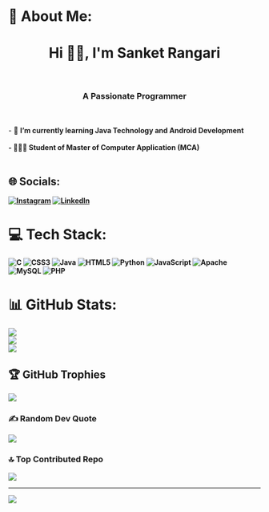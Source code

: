 # 💫 About Me:
<h1 align="center">Hi 👋🏻, I'm Sanket Rangari</h1><br><h3 align="center">A Passionate Programmer</h3><br><br>- 🌱 <b>I’m currently learning Java Technology and Android Development<b><br><br>- 👨🏻‍🎓 Student of Master of Computer Application (MCA)<br><br>

## 🌐 Socials:
[![Instagram](https://img.shields.io/badge/Instagram-%23E4405F.svg?logo=Instagram&logoColor=white)](https://instagram.com/isanket09) [![LinkedIn](https://img.shields.io/badge/LinkedIn-%230077B5.svg?logo=linkedin&logoColor=white)](https://www.linkedin.com/in/sanket-rangari-8a846b212)

# 💻 Tech Stack:
![C](https://img.shields.io/badge/c-%2300599C.svg?style=for-the-badge&logo=c&logoColor=white) ![CSS3](https://img.shields.io/badge/css3-%231572B6.svg?style=for-the-badge&logo=css3&logoColor=white) ![Java](https://img.shields.io/badge/java-%23ED8B00.svg?style=for-the-badge&logo=java&logoColor=white) ![HTML5](https://img.shields.io/badge/html5-%23E34F26.svg?style=for-the-badge&logo=html5&logoColor=white) ![Python](https://img.shields.io/badge/python-3670A0?style=for-the-badge&logo=python&logoColor=ffdd54) ![JavaScript](https://img.shields.io/badge/javascript-%23323330.svg?style=for-the-badge&logo=javascript&logoColor=%23F7DF1E)  ![Apache](https://img.shields.io/badge/apache-%23D42029.svg?style=for-the-badge&logo=apache&logoColor=white) ![MySQL](https://img.shields.io/badge/mysql-%2300f.svg?style=for-the-badge&logo=mysql&logoColor=white) ![PHP](https://img.shields.io/badge/php-%23777BB4.svg?style=for-the-badge&logo=php&logoColor=white)
# 📊 GitHub Stats:
![](https://github-readme-stats.vercel.app/api?username=SanketSR09&theme=dark&hide_border=false&include_all_commits=true&count_private=true)<br/>
![](https://github-readme-streak-stats.herokuapp.com/?user=SanketSR09&theme=dark&hide_border=false)<br/>
![](https://github-readme-stats.vercel.app/api/top-langs/?username=SanketSR09&theme=dark&hide_border=false&include_all_commits=true&count_private=true&layout=compact)

## 🏆 GitHub Trophies
![](https://github-profile-trophy.vercel.app/?username=SanketSR09&theme=darkhub&no-frame=false&no-bg=false&margin-w=4)

### ✍ Random Dev Quote
![](https://quotes-github-readme.vercel.app/api?type=horizontal&theme=radical)

### 🔝 Top Contributed Repo
![](https://github-contributor-stats.vercel.app/api?username=SanketSR09&limit=5&theme=dark&combine_all_yearly_contributions=true)

---
[![](https://visitcount.itsvg.in/api?id=SanketSR09&icon=6&color=10)](https://visitcount.itsvg.in)

<!-- Proudly created with GPRM ( https://gprm.itsvg.in ) -->
